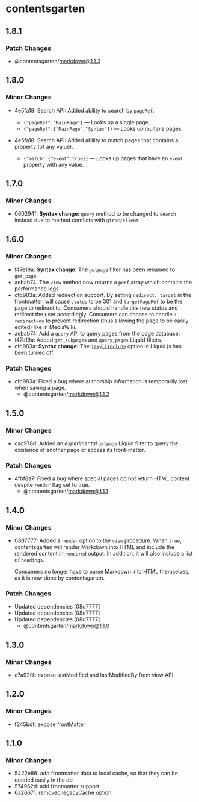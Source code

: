 # contentsgarten

## 1.8.1

### Patch Changes

- @contentsgarten/markdown@1.1.3

## 1.8.0

### Minor Changes

- 4e5fa18: Search API: Added ability to search by `pageRef`.

  - `{"pageRef":"MainPage"}` — Looks up a single page.
  - `{"pageRef":["MainPage","Syntax"]}` — Looks up multiple pages.

- 4e5fa18: Search API: Added ability to match pages that contains a property (of any value).

  - `{"match":{"event":true}}` — Looks up pages that have an `event` property with any value.

## 1.7.0

### Minor Changes

- 060294f: **Syntax change:** `query` method to be changed to `search` instead due to method conflicts with `@trpc/client`

## 1.6.0

### Minor Changes

- f47e19a: **Syntax change:** The `getpage` filter has been renamed to `get_page`.
- aebab74: The `view` method now returns a `perf` array which contains the performance logs
- cfd983a: Added redirection support. By setting `redirect: target` in the frontmatter, will cause `status` to be 301 and `targetPageRef` to be the page to redirect to. Consumers should handle this new status and redirect the user accordingly. Consumers can choose to handle `?redirect=no` to prevent redirection (thus allowing the page to be easily edited) like in MediaWiki.
- aebab74: Add a `query` API to query pages from the page database.
- f47e19a: Added `get_subpages` and `query_pages` Liquid filters.
- cfd983a: **Syntax change:** The [`jekyllInclude`](https://liquidjs.com/tutorials/options.html#Jekyll-include) option in Liquid.js has been turned off.

### Patch Changes

- cfd983a: Fixed a bug where authorship information is temporarily lost when saving a page.
  - @contentsgarten/markdown@1.1.2

## 1.5.0

### Minor Changes

- cac978d: Added an _experimental_ `getpage` Liquid filter to query the existence of another page or access its front-matter.

### Patch Changes

- 4fbf8a7: Fixed a bug where special pages do not return HTML content despite `render` flag set to true.
  - @contentsgarten/markdown@1.1.1

## 1.4.0

### Minor Changes

- 08d7777: Added a `render` option to the `view` procedure. When `true`, contentsgarten will render Markdown into HTML and include the rendered content in `rendered` output. In addition, it will also include a list of `headings`.

  Consumers no longer have to parse Markdown into HTML themselves, as it is now done by contentsgarten.

### Patch Changes

- Updated dependencies [08d7777]
- Updated dependencies [08d7777]
- Updated dependencies [08d7777]
  - @contentsgarten/markdown@1.1.0

## 1.3.0

### Minor Changes

- c7a92f4: expose lastModified and lastModifiedBy from view API

## 1.2.0

### Minor Changes

- f245bdf: expose frontMatter

## 1.1.0

### Minor Changes

- 5422e86: add frontmatter data to local cache, so that they can be queried easily in the db
- 574962d: add frontmatter support
- 6a26671: removed legacyCache option
